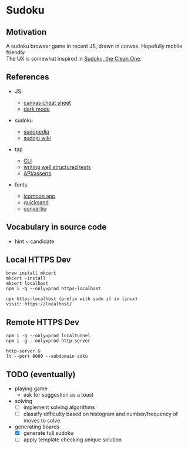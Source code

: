 # Sudoku

## Motivation

A sudoku browser game in recent JS, drawn in canvas. Hopefully mobile friendly.  
The UX is somewhat inspired in [Sudoku, the Clean One](https://play.google.com/store/apps/details?id=ee.dustland.android.dustlandsudoku).

## References

- JS
  - [canvas cheat sheet](https://simon.html5.org/dump/html5-canvas-cheat-sheet.html)
  - [dark mode](https://flaviocopes.com/javascript-detect-dark-mode/)
- sudoku
  - [sudopedia](http://sudopedia.enjoysudoku.com/)
  - [sudoju wiki](https://www.sudokuwiki.org/sudoku.htm)
- tap
  - [CLI](https://node-tap.org/docs/cli/)
  - [writing well structured tests](https://node-tap.org/docs/structure/)
  - [API/asserts](https://node-tap.org/docs/api/asserts/)
- fonts

  - [icomoon app](https://icomoon.io/app/)
  - [quicksand](https://www.fontsquirrel.com/fonts/quicksand)
  - [convertio](https://convertio.co/otf-woff/)

## Vocabulary in source code

- hint ~ candidate

## Local HTTPS Dev

    brew install mkcert
    mkcert -install
    mkcert localhost
    npm i -g --only=prod https-localhost

    npx https-localhost (prefix with sudo if in linux)
    visit: https://localhost/

## Remote HTTPS Dev

    npm i -g --only=prod localtunnel
    npm i -g --only=prod http-server

    http-server &
    lt --port 8080 --subdomain sdku

## TODO (eventually)

- playing game
  - ask for suggestion as a toast
- solving
  - [ ] implement solving algorithms
  - [ ] classify difficulty based on histogram and number/frequency of moves to solve
- generating boards
  - [x] generate full sudoku
  - [ ] apply template checking unique solution
